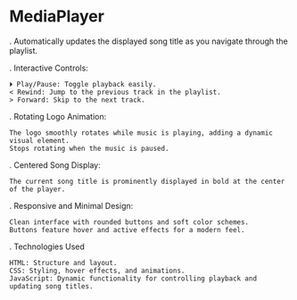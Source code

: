 # MediaPlayer
. Automatically updates the displayed song title as you navigate through the playlist.

. Interactive Controls:

    ⏵ Play/Pause: Toggle playback easily.
    < Rewind: Jump to the previous track in the playlist.
    > Forward: Skip to the next track.
    
. Rotating Logo Animation:

    The logo smoothly rotates while music is playing, adding a dynamic visual element.
    Stops rotating when the music is paused.
    
. Centered Song Display:

    The current song title is prominently displayed in bold at the center of the player.
    
. Responsive and Minimal Design:

    Clean interface with rounded buttons and soft color schemes.
    Buttons feature hover and active effects for a modern feel.
    
. Technologies Used

    HTML: Structure and layout.
    CSS: Styling, hover effects, and animations.
    JavaScript: Dynamic functionality for controlling playback and updating song titles.
